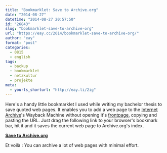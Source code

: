 ```yaml
---
title: "Bookmarklet: Save to Archive.org"
date: "2014-08-27"
datetime: "2014-08-27 20:57:50"
id: "26843"
slug: "bookmarklet-save-to-archive-org"
url: "https://eay.cc/2014/bookmarklet-save-to-archive-org/"
author: "eay"
format: "post"
categories:
  - 0815
  - english
tags:
  - backup
  - bookmarklet
  - netzkultur
  - projekte
meta:
  - yourls_shorturl: "http://eay.li/2ig"
---
```


Here's a handy little bookmarklet I used while writing my bachelor thesis to save quoted web pages. It enables you to add a web page to the [Internet Archive](https://archive.org/)'s Wayback Machine without opening it's [frontpage](https://archive.org/web/), copying and pasting the URL. Just drag the following link to your browser's bookmark bar, hit it and it saves the current web page to Archive.org's index.

[**Save to Archive.org**](javascript:window.open('http://web.archive.org/save/'+location.href) "Save to Wayback Machine")

Et voilà : You can archive a lot of web pages with minimal effort.
